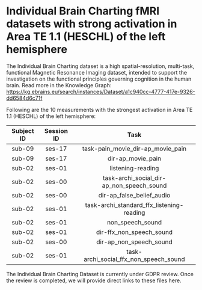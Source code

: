 # Individual Brain Charting fMRI datasets with strong activation in Area TE 1.1 (HESCHL) of the left hemisphere

The Individual Brain Charting dataset is a high spatial-resolution, multi-task, functional Magnetic Resonance Imaging dataset, intended to support the investigation on the functional principles governing cognition in the human brain.
Read more in the Knowledge Graph: https://kg.ebrains.eu/search/instances/Dataset/a1c940cc-4777-417e-9326-dd6584d6c71f

Following are the 10 measurements with the strongest activation in Area TE 1.1 (HESCHL) of the left hemisphere:

| Subject ID | Session ID | Task |
| :-: | :-: | :-: |
| sub-09 | ses-17 | task-pain_movie_dir-ap_movie_pain|
| sub-09 | ses-17 | dir-ap_movie_pain|
| sub-02 | ses-01 | listening-reading|
| sub-02 | ses-00 | task-archi_social_dir-ap_non_speech_sound|
| sub-02 | ses-00 | dir-ap_false_belief_audio|
| sub-02 | ses-01 | task-archi_standard_ffx_listening-reading|
| sub-02 | ses-01 | non_speech_sound|
| sub-02 | ses-01 | dir-ffx_non_speech_sound|
| sub-02 | ses-00 | dir-ap_non_speech_sound|
| sub-02 | ses-01 | task-archi_social_ffx_non_speech_sound|


The Individual Brain Charting Dataset is currently under GDPR review. Once the review is completed, we will provide direct links to these files here.